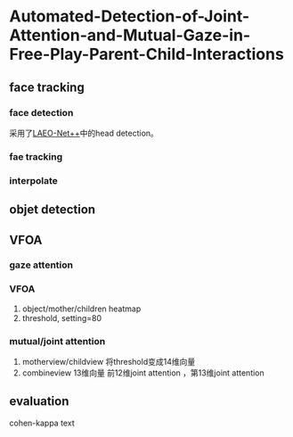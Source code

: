 # Automated-Detection-of-Joint-Attention-and-Mutual-Gaze-in-Free-Play-Parent-Child-Interactions
## face tracking
### face detection
采用了[LAEO-Net++](https://github.com/AVAuco/laeonetplus)中的head detection。
### fae tracking
### interpolate
## objet detection
## VFOA
### gaze attention
### VFOA 
1. object/mother/children heatmap
2. threshold, setting=80
### mutual/joint attention
1. motherview/childview 
将threshold变成14维向量
2. combineview 
13维向量
前12维joint attention ，第13维joint attention
## evaluation
cohen-kappa
text
